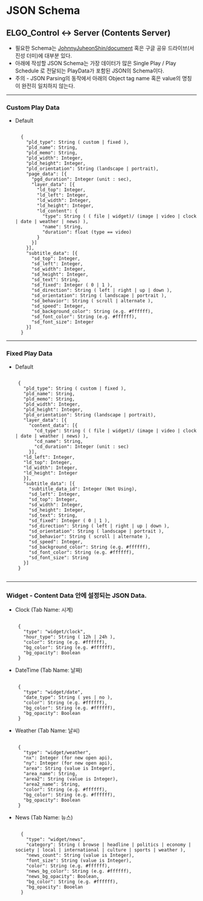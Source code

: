 # JSON Schema

## ELGO_Control <-> Server (Contents Server)
  * 필요한 Schema는 [JohnnyJuheonShin/document](https://github.com/JohnnyJuheonShin/document) 혹은 구글 공유 드라이브(서진성 더미)에 대부분 있다.
  * 아래에 작성할 JSON Schema는 가장 데이터가 많은 Single Play / Play Schedule 로 전달되는 PlayData가 포함된 JSON의 Schema이다.
  * 주의 - JSON Parsing의 동작에서 아래의 Object tag name 혹은 value의 명칭이 완전히 일치하지 않는다.
---
  
### Custom Play Data
  + Default
    <pre><code>
      {
        "pld_type": String ( custom | fixed ),
        "pld_name": String,
        "pld_memo": String,
        "pld_width": Integer,
        "pld_height": Integer,
        "pld_orientation": String (landscape | portrait),
        "page_data": [{
          "pgd_duration": Integer (unit : sec),
          "layer_data": [{
            "ld_top": Integer,
            "ld_left": Integer,
            "ld_width": Integer,
            "ld_height": Integer,
            "ld_content": {
              "type": String ( ( file | widget)/ (image | video | clock | date | weather | news) ),
              "name": String,
              "duration": float (type == video)
            }
          }]
        }],
        "subtitle_data": [{
          "sd_top": Integer,
          "sd_left": Integer,
          "sd_width": Integer,
          "sd_height": Integer,
          "sd_text": String,
          "sd_fixed": Integer ( 0 | 1 ),
          "sd_direction": String ( left | right | up | down ),
          "sd_orientation": String ( landscape | portrait ),
          "sd_behavior": String ( scroll | alternate ),
          "sd_speed": Integer,
          "sd_background_color": String (e.g. #ffffff),
          "sd_font_color": String (e.g. #ffffff),
          "sd_font_size": Integer
        }]
      }
    </code></pre>


***

### Fixed Play Data
  + Default
    <pre><code>
     {
       "pld_type": String ( custom | fixed ),
       "pld_name": String,
       "pld_memo": String,
       "pld_width": Integer,
       "pld_height": Integer,
       "pld_orientation": String (landscape | portrait),
       "layer_data": [{
         "content_data": [{
           "cd_type": String ( ( file | widget)/ (image | video | clock | date | weather | news) ),
           "cd_name": String,
           "cd_duration": Integer (unit : sec)
         }],
       "ld_left": Integer,
       "ld_top": Integer,
       "ld_width": Integer,
       "ld_height": Integer
       }],
       "subtitle_data": [{
         "subtitle_data_id": Integer (Not Using),
         "sd_left": Integer,
         "sd_top": Integer,
         "sd_width": Integer,
         "sd_height": Integer,
         "sd_text": String,
         "sd_fixed": Integer ( 0 | 1 ),
         "sd_direction": String ( left | right | up | down ),
         "sd_orientation": String ( landscape | portrait ),
         "sd_behavior": String ( scroll | alternate ),
         "sd_speed": Integer,
         "sd_background_color": String (e.g. #ffffff),
         "sd_font_color": String (e.g. #ffffff),
         "sd_font_size": String
       }]
     }

    </code></pre>
    
---

### Widget - Content Data 안에 설정되는 JSON Data.

  + Clock (Tab Name: 시계)
    <pre><code>
     {
       "type": "widget/clock",
       "hour_type": String ( 12h | 24h ),
       "color": String (e.g. #ffffff),
       "bg_color": String (e.g. #ffffff),
       "bg_opacity": Boolean
     }
    </code></pre>
    
  + DateTime (Tab Name: 날짜)
    <pre><code>
     {
       "type": "widget/date",
       "date_type": String ( yes | no ),
       "color": String (e.g. #ffffff),
       "bg_color": String (e.g. #ffffff),
       "bg_opacity": Boolean
     }
    </code></pre>
    
  + Weather (Tab Name: 날씨)
    <pre><code>
     {
       "type": "widget/weather",
       "nx": Integer (for new open api),
       "ny": Integer (for new open api),
       "area": String (value is Integer),
       "area_name": String,
       "area2": String (value is Integer),
       "area2_name": String,
       "color": String (e.g. #ffffff),
       "bg_color": String (e.g. #ffffff),
       "bg_opacity": Boolean
     }
    </code></pre>
    
  + News (Tab Name: 뉴스)
    <pre><code>
      {
        "type": "widget/news",
        "category": String ( browse | headline | politics | economy | society | local | international | culture | sports | weather ),
        "news_count": String (value is Integer),
        "font_size": String (value is Integer),
        "color": String (e.g. #ffffff),
        "news_bg_color": String (e.g. #ffffff),
        "news_bg_opacity": Boolean,
        "bg_color": String (e.g. #ffffff),
        "bg_opacity": Booelan
      }
    </code><pre>
